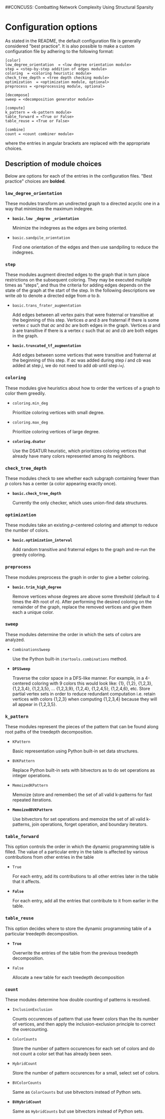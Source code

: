 ##CONCUSS: Combatting Network Complexity Using Structural Sparsity
# Configuration options

As stated in the README, the default configuration file is generally considered "best practice".
It is also possible to make a custom configuration file by adhering to the following format:

	[color]
	low_degree_orientation  = <low degree orientation module>
	step = <step-by-step addition of edges module>
	coloring  = <coloring heuristic module>
	check_tree_depth = <tree depth checking module>
	optimization  = <optimization module, optional>
	preprocess = <preprocessing module, optional>

	[decompose]
	sweep = <decomposition generator module>

	[compute]
	k_pattern = <k-pattern module>
	table_forward = <True or False>
	table_reuse = <True or False>

	[combine]
	count = <count combiner module>

where the entries in angular brackets are replaced with the appropriate choices.

## Description of module choices
Below are options for each of the entries in the configuration files.
"Best practice" choices are **bolded**.

### `low_degree_orientation`
These modules transform an undirected graph to a directed acyclic one in a way that minimizes the maximum indegree.

- **`basic.low _degree _orientation`**

	Minimize the indegrees as the edges are being oriented.

- `basic.sandpile_orientation`

	Find one orientation of the edges and then use sandpiling to reduce the indegrees.

### `step`
These modules augment directed edges to the graph that in turn place restrictions on the subsequent coloring.
They may be executed multiple times as "steps", and thus the criteria for adding edges depends on the state of the graph at the start of the step.
In the following descriptions we write *ab* to denote a directed edge from *a* to *b*.

- `basic.trans_frater_augmentation`

	Add edges between all vertex pairs that were fraternal or transitive at the beginning of this 	step.
	Vertices *a* and *b* are fraternal if there is some vertex *c* such that *ac* and *bc* are both edges in the graph.
	Vertices *a* and *b* are transitive if there is a vertex *c* such that *ac* and *cb* are both edges in the graph.

- **`basic.truncated_tf_augmentation`**

	Add edges between some vertices that were transitive and fraternal at the beginning of this step.
	If *ac* was added during step *i* and *cb* was added at step *j*, we do not need to add *ab* until step *i+j*.

### `coloring`
These modules give heuristics about how to order the vertices of a graph to color them greedily.

- `coloring.min_deg`

	Prioritize coloring vertices with small degree.

- `coloring.max_deg`

	Prioritize coloring vertices of large degree.

- **`coloring.dsatur`**

	Use the DSATUR heuristic, which prioritizes coloring vertices that already have many colors represented among its neighbors.

### `check_tree_depth`
These modules check to see whether each subgraph containing fewer than *p* colors has a center (a color appearing exactly once).

- **`basic.check_tree_depth`**

	Currently the only checker, which uses union-find data structures.

### `optimization`
These modules take an existing *p*-centered coloring and attempt to reduce the number of colors.

- **`basic.optimization_interval`**

	Add random transitive and fraternal edges to the graph and re-run the greedy coloring.

### `preprocess`
These modules preprocess the graph in order to give a better coloring.

- **`basic.trim_high_degree`**

	Remove vertices whose degrees are above some threshold (default to 4 times the 4th root of *n*).
	After performing the desired coloring on the remainder of the graph, replace the removed vertices and give them each a unique color.

### `sweep`
These modules determine the order in which the sets of colors are analyzed.

- `CombinationsSweep`

	Use the Python built-in `itertools.combinations` method.

- **`DFSSweep`**

	Traverse the color space in a DFS-like manner.
	For example, in a 4-centered coloring with 9 colors this would look like: {1}, {1,2}, {1,2,3}, {1,2,3,4}, {1,2,3,5}, ... {1,2,3,9}, {1,2,4}, {1,2,4,5}, {1,2,4,6}, etc.
	Store partial vertex sets in order to reduce redundant computation i.e. retain vertices with colors {1,2,3} when computing {1,2,3,4} because they will all appear in {1,2,3,5}.

### `k_pattern`
These modules represent the pieces of the pattern that can be found along root paths of the treedepth decomposition.

- `KPattern`

	Basic representation using Python built-in set data structures.

- `BVKPattern`

	Replace Python built-in sets with bitvectors as to do set operations as integer operations.

- `MemoizedKPattern`

	Memoize (store and remember) the set of all valid k-patterns for fast repeated iterations.

- **`MemoizedBVKPattern`**

	Use bitvectors for set operations and memoize the set of all valid k-patterns, join operations, forget operation, and boundary iterators.

### `table_forward`
This option controls the order in which the dynamic programming table is filled.
The value of a particular entry in the table is affected by various contributions from other entries in the table

- `True`

	For each entry, add its contributions to all other entries later in the table that it affects.

- **`False`**

	For each entry, add all the entries that contribute to it from earlier in the table.

### `table_reuse`
This option decides where to store the dynamic programming table of a particular treedepth decomposition.

- **`True`**

	Overwrite the entries of the table from the previous treedepth decomposition.

- `False`

	Allocate a new table for each treedepth decomposition

### `count`
These modules determine how double counting of patterns is resolved.

- `InclusionExclusion`

	Counts occurences of pattern that use fewer colors than the its number of vertices, and then apply the inclusion-exclusion principle to correct the overcounting.

- `ColorCounts`

	Store the number of pattern occurences for each set of colors and do not count a color set that has already been seen.

- `HybridCount`

	Store the number of pattern occurences for a small, select set of colors.

- `BVColorCounts`

	Same as `ColorCounts` but use bitvectors instead of Python sets.

- **`BVHybridCount`**

	Same as `HybridCounts` but use bitvectors instead of Python sets.

